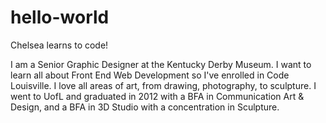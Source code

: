 # hello-world
Chelsea learns to code!

I am a Senior Graphic Designer at the Kentucky Derby Museum. I want to learn all about Front End Web Development so I've enrolled in Code Louisville. I love all areas of art, from drawing, photography, to sculpture. I went to UofL and graduated in 2012 with a BFA in Communication Art & Design, and a BFA in 3D Studio with a concentration in Sculpture. 
